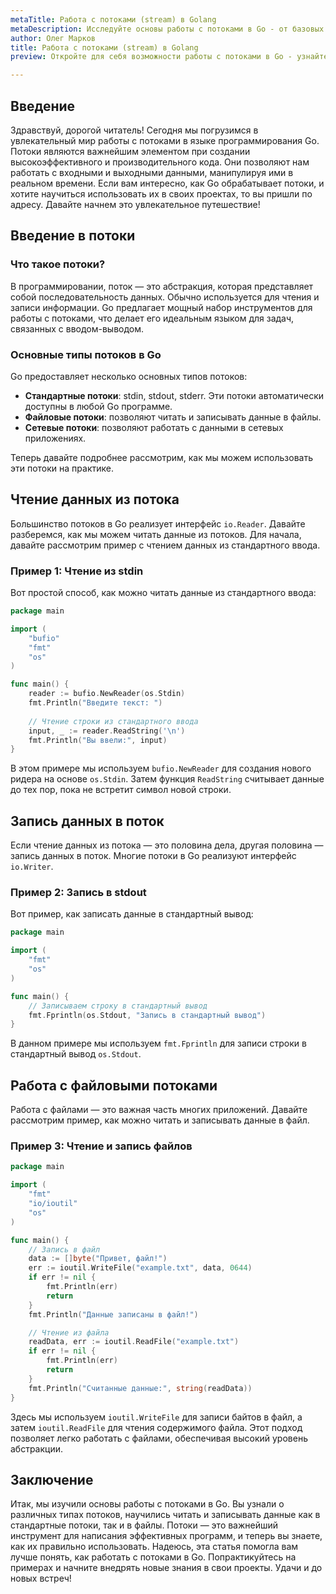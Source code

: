 ```yaml
---
metaTitle: Работа с потоками (stream) в Golang
metaDescription: Исследуйте основы работы с потоками в Go - от базовых принципов ввода-вывода до создания сложных и эффективных программных решений
author: Олег Марков
title: Работа с потоками (stream) в Golang
preview: Откройте для себя возможности работы с потоками в Go - узнайте о функциональных методах и улучшите свои навыки программирования

---
```


## Введение

Здравствуй, дорогой читатель! Сегодня мы погрузимся в увлекательный мир работы с потоками в языке программирования Go. Потоки являются важнейшим элементом при создании высокоэффективного и производительного кода. Они позволяют нам работать с входными и выходными данными, манипулируя ими в реальном времени. Если вам интересно, как Go обрабатывает потоки, и хотите научиться использовать их в своих проектах, то вы пришли по адресу. Давайте начнем это увлекательное путешествие!

## Введение в потоки

### Что такое потоки?

В программировании, поток — это абстракция, которая представляет собой последовательность данных. Обычно используется для чтения и записи информации. Go предлагает мощный набор инструментов для работы с потоками, что делает его идеальным языком для задач, связанных с вводом-выводом.

### Основные типы потоков в Go

Go предоставляет несколько основных типов потоков:

- **Стандартные потоки**: stdin, stdout, stderr. Эти потоки автоматически доступны в любой Go программе.
- **Файловые потоки**: позволяют читать и записывать данные в файлы.
- **Сетевые потоки**: позволяют работать с данными в сетевых приложениях.

Теперь давайте подробнее рассмотрим, как мы можем использовать эти потоки на практике.

## Чтение данных из потока

Большинство потоков в Go реализует интерфейс `io.Reader`. Давайте разберемся, как мы можем читать данные из потоков. Для начала, давайте рассмотрим пример с чтением данных из стандартного ввода.

### Пример 1: Чтение из stdin

Вот простой способ, как можно читать данные из стандартного ввода:

```go
package main

import (
    "bufio"
    "fmt"
    "os"
)

func main() {
    reader := bufio.NewReader(os.Stdin)
    fmt.Println("Введите текст: ")
    
    // Чтение строки из стандартного ввода
    input, _ := reader.ReadString('\n')
    fmt.Println("Вы ввели:", input)
}
```

В этом примере мы используем `bufio.NewReader` для создания нового ридера на основе `os.Stdin`. Затем функция `ReadString` считывает данные до тех пор, пока не встретит символ новой строки.

## Запись данных в поток

Если чтение данных из потока — это половина дела, другая половина — запись данных в поток. Многие потоки в Go реализуют интерфейс `io.Writer`.

### Пример 2: Запись в stdout

Вот пример, как записать данные в стандартный вывод:

```go
package main

import (
    "fmt"
    "os"
)

func main() {
    // Записываем строку в стандартный вывод
    fmt.Fprintln(os.Stdout, "Запись в стандартный вывод")
}
```

В данном примере мы используем `fmt.Fprintln` для записи строки в стандартный вывод `os.Stdout`.

## Работа с файловыми потоками

Работа с файлами — это важная часть многих приложений. Давайте рассмотрим пример, как можно читать и записывать данные в файл.

### Пример 3: Чтение и запись файлов

```go
package main

import (
    "fmt"
    "io/ioutil"
    "os"
)

func main() {
    // Запись в файл
    data := []byte("Привет, файл!")
    err := ioutil.WriteFile("example.txt", data, 0644)
    if err != nil {
        fmt.Println(err)
        return
    }
    fmt.Println("Данные записаны в файл!")

    // Чтение из файла
    readData, err := ioutil.ReadFile("example.txt")
    if err != nil {
        fmt.Println(err)
        return
    }
    fmt.Println("Считанные данные:", string(readData))
}
```

Здесь мы используем `ioutil.WriteFile` для записи байтов в файл, а затем `ioutil.ReadFile` для чтения содержимого файла. Этот подход позволяет легко работать с файлами, обеспечивая высокий уровень абстракции.

## Заключение

Итак, мы изучили основы работы с потоками в Go. Вы узнали о различных типах потоков, научились читать и записывать данные как в стандартные потоки, так и в файлы. Потоки — это важнейший инструмент для написания эффективных программ, и теперь вы знаете, как их правильно использовать. Надеюсь, эта статья помогла вам лучше понять, как работать с потоками в Go. Попрактикуйтесь на примерах и начните внедрять новые знания в свои проекты. Удачи и до новых встреч!